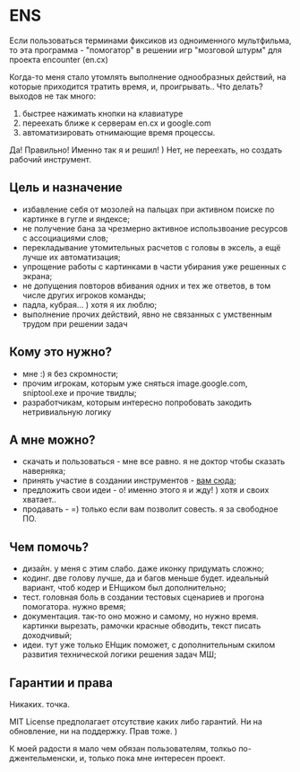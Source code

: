 # ENS
Если пользоваться терминами фиксиков из одноименного мультфильма, то эта программа - "помогатор" в решении игр "мозговой штурм" для проекта encounter (en.cx)

Когда-то меня стало утомлять выполнение однообразных действий, на которые приходится тратить время, и, проигрывать..
Что делать? выходов не так много:

1. быстрее нажимать кнопки на клавиатуре
2. переехать ближе к серверам en.cx и google.com
3. автоматизировать отнимающие время процессы.

Да! Правильно! Именно так я и решил! ) Нет, не переехать, но создать рабочий инструмент.

## Цель и назначение
- избавление себя от мозолей на пальцах при активном поиске по картинке в гугле и яндексе;
- не получение бана за чрезмерно активное использвоание ресурсов с ассоциациями слов;
- перекладывание утомительных расчетов с головы в эксель, а ещё лучше их автоматизация;
- упрощение работы с картинками в части убирания уже решенных с экрана;
- не допущения повторов вбивания одних и тех же ответов, в том числе других игроков команды;
- падла, кубрая... ) хотя я их люблю;
- выполнение прочих действий, явно не связанных с умственным трудом при решении задач

## Кому это нужно?
- мне :) я без скромности;
- прочим игрокам, которым уже сняться image.google.com, sniptool.exe и прочие твидлы;
- разработчикам, которым интересно попробовать закодить нетривиальную логику

## А мне можно?
- скачать и пользоваться - мне все равно. я не доктор чтобы сказать наверняка;
- принять участие в создании инструментов - [вам сюда](https://github.com/lnl122/ENS/blob/master/docs/index.md);
- предложить свои идеи - о! именно этого я и жду! ) хотя и своих хватает..
- продавать - =) только если вам позволит совесть. я за свободное ПО. 

## Чем помочь?
- дизайн. у меня с этим слабо. даже иконку придумать сложно;
- кодинг. две голову лучше, да и багов меньше будет. идеальный вариант, чтоб кодер и ЕНщиком был дополнительно;
- тест. головная боль в создании тестовых сценариев и прогона помогатора. нужно время;
- документация. так-то оно можно и самому, но нужно время. картинки вырезать, рамочки красные обводить, текст писать доходчивый;
- идеи. тут уже только ЕНщик поможет, с дополнительным скилом развития технической логики решения задач МШ;

## Гарантии и права
Никаких. точка.

MIT License предполагает отсутствие каких либо гарантий. Ни на обновление, ни на поддержку. Прав тоже. )

К моей радости я мало чем обязан пользователям, толкьо по-джентельменски, и, только пока мне интересен проект.
